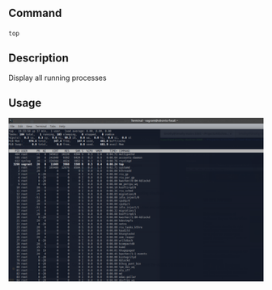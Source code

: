 ## **Command**

`top`

## **Description**

Display all running processes

## **Usage**

![hostnamectl](images/top.png)
